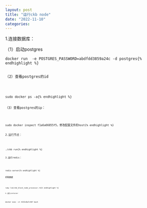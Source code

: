 ```yaml
---
layout: post
title: "运行ckb node"
date: "2022-11-10"
categories: 
---
```

<p>1.连接数据库：</p>

<p>（1）启动postgres</p>

<pre>
<code>docker run&nbsp; -e POSTGRES_PASSWORD=abdfdd3859a24c -d postgres{% endhighlight %}

<p>（2）查看postgres的id</p>

<pre>
<code>sudo docker ps -a{% endhighlight %}

<p>（3）查看postgres的ip：</p>

<pre>
<code>sudo docker inspect f1a6a66855f5，修改配置文件的host{% endhighlight %}

<p>2.运行节点：</p>

<pre>
<code>./ckb run{% endhighlight %}

<p>3.运行redis：</p>

<pre>
<code>redis-server{% endhighlight %}

<p>抓取数据</p>

<pre>
<code>ruby lib/ckb_block_node_processor.rb{% endhighlight %}

<p><code>4.j进入container</code></p>

<p>docker exec -it 4153c8a7c46f bash</p>

